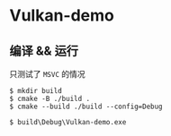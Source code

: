 # Vulkan-demo

## 编译 && 运行

只测试了 `MSVC` 的情况

```shell
$ mkdir build
$ cmake -B ./build .
$ cmake --build ./build --config=Debug
```

```shell
$ build\Debug\Vulkan-demo.exe
```

